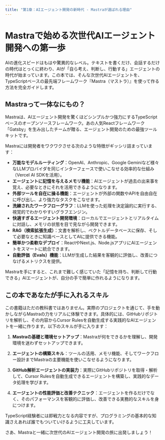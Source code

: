 ```yaml
---
title: "第1章：AIエージェント開発の新時代 - Mastraが選ばれる理由"
---
```


# Mastraで始める次世代AIエージェント開発への第一歩

AIの進化スピードはもはや驚異的なレベル。テキストを書くだけ、会話するだけの時代はとっくに終わり、AIが「自ら考え、判断し、行動する」エージェントの時代が始まっています。この本では、そんな次世代AIエージェントを、TypeScriptベースの最先端フレームワーク『Mastra（マストラ）』を使って作る方法を完全ガイドします。

## Mastraって一体なにもの？

Mastraは、AIエージェント開発を驚くほどシンプルかつ強力にするTypeScriptベースのオープンソースフレームワーク。あの人気Reactフレームワーク「Gatsby」を生み出したチームが贈る、エージェント開発のための最強ツールキットです。

Mastraには開発者をワクワクさせる次のような特徴がギッシリ詰まっています：

- **万能なモデルルーティング**：OpenAI、Anthropic、Google Geminiなど様々なLLMプロバイダを同じインターフェースで使いこなせる効率的な仕組み（Vercel AI SDKを活用）。
- **エージェントに記憶を与えるメモリ機能**：AIエージェントが過去の出来事を覚え、必要なときにそれを活用できるようになります。
- **外部ツールを自在に操る機能**：エージェントが外部の関数やAPIを自由自在に呼び出し、より強力なタスクをこなせます。
- **洗練されたワークフローグラフ**：LLMを使った処理を決定論的に実行する、視覚的でわかりやすいグラフエンジン。
- **快適すぎるエージェント開発環境**：ローカルでエージェントとリアルタイムに対話し、メモリの状態を目で見ながら開発できます。
- **RAG（検索拡張生成）**：文書を解析し、ベクトルデータベースに保存、そして必要なときに知識ベースとしてAIに提供できる機能。
- **簡単かつ柔軟なデプロイ**：ReactやNext.js、Node.jsアプリにAIエージェントをスマートに統合できます。
- **自動評価（Evals）機能**：LLMが生成した結果を客観的に評価し、改善につなげるメトリクスを提供。

Mastraを手にすると、これまで難しく感じていた「記憶を持ち、判断して行動できる」AIエージェントが、自分の手で簡単に作れるようになります。

## この本であなたが手に入れるスキル

この書籍はただの教科書ではありません。実際のプロジェクトを通じて、手を動かしながらMastraの力をリアルに体験できます。具体的には、GitHubリポジトリを解析し、その内容からCursor Rulesを自動生成する実践的なAIエージェントを一緒に作ります。以下のスキルが手に入ります：

1. **Mastraの基礎と環境セットアップ**：Mastraが何をできるかを理解し、開発環境を迷わずセットアップできます。

2. **エージェントの構築スキル**：ツールの活用、メモリ機能、そしてワークフロー設計までMastraの主要機能を使いこなせるようになります。

3. **GitHub解析エージェントの実装力**：実際にGitHubリポジトリを取得・解析して、Cursor Rulesを自動生成できるエージェントを構築し、実践的なデータ処理を学びます。

4. **エージェントの性能評価と改善テクニック**：エージェントを作るだけでなく、そのパフォーマンスを客観的に評価し、改善できる実務的なスキルを身につけます。

TypeScript経験者には即戦力となる内容ですが、プログラミングの基本的な知識さえあれば誰でもついていけるように工夫しています。

さあ、Mastraと一緒に次世代のAIエージェント開発の旅に出発しましょう！